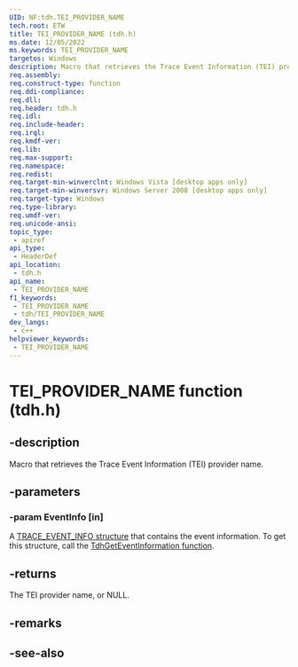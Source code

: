 ```yaml
---
UID: NF:tdh.TEI_PROVIDER_NAME
tech.root: ETW
title: TEI_PROVIDER_NAME (tdh.h)
ms.date: 12/05/2022
ms.keywords: TEI_PROVIDER_NAME
targetos: Windows
description: Macro that retrieves the Trace Event Information (TEI) provider name.
req.assembly: 
req.construct-type: function
req.ddi-compliance: 
req.dll: 
req.header: tdh.h
req.idl: 
req.include-header: 
req.irql: 
req.kmdf-ver: 
req.lib: 
req.max-support: 
req.namespace: 
req.redist: 
req.target-min-winverclnt: Windows Vista [desktop apps only]
req.target-min-winversvr: Windows Server 2008 [desktop apps only]
req.target-type: Windows
req.type-library: 
req.umdf-ver: 
req.unicode-ansi: 
topic_type:
 - apiref
api_type:
 - HeaderDef
api_location:
 - tdh.h
api_name:
 - TEI_PROVIDER_NAME
f1_keywords:
 - TEI_PROVIDER_NAME
 - tdh/TEI_PROVIDER_NAME
dev_langs:
 - c++
helpviewer_keywords:
 - TEI_PROVIDER_NAME
---
```


# TEI_PROVIDER_NAME function (tdh.h)

## -description

Macro that retrieves the Trace Event Information (TEI) provider name.

## -parameters

### -param EventInfo [in]

A [TRACE_EVENT_INFO structure](ns-tdh-trace_event_info.md) that contains the event information. To get this structure, call the [TdhGetEventInformation function](nf-tdh-tdhgeteventinformation.md).

## -returns

The TEI provider name, or NULL.

## -remarks

## -see-also
